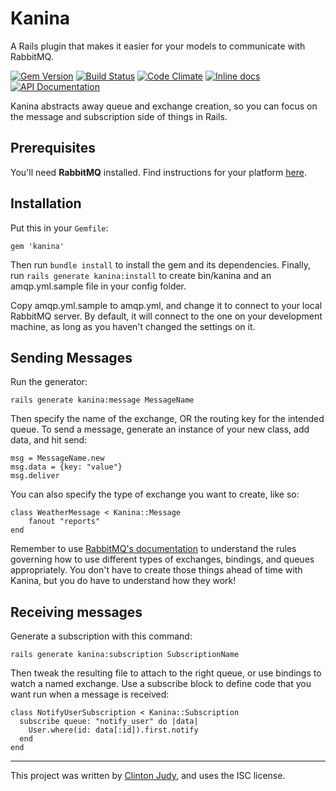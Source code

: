 Kanina
====

A Rails plugin that makes it easier for your models to communicate with RabbitMQ.

[![Gem Version](https://badge.fury.io/rb/kanina.svg)](http://badge.fury.io/rb/kanina)
[![Build Status](https://travis-ci.org/judy/kanina.svg?branch=master)](https://travis-ci.org/judy/kanina)
[![Code Climate](https://codeclimate.com/github/judy/kanina.png)](https://codeclimate.com/github/judy/kanina)
[![Inline docs](http://inch-ci.org/github/judy/kanina.png?branch=master)](http://inch-ci.org/github/judy/kanina)
[![API Documentation](https://www.omniref.com/ruby/gems/kanina.png)](https://www.omniref.com/ruby/gems/kanina)

Kanina abstracts away queue and exchange creation, so you can focus on the message and subscription side of things in Rails.

Prerequisites
------------

You'll need **RabbitMQ** installed. Find instructions for your platform [here](http://www.rabbitmq.com/download.html).


Installation
------------

Put this in your `Gemfile`:

    gem 'kanina'

Then run `bundle install` to install the gem and its dependencies. Finally, run `rails generate kanina:install` to create bin/kanina and an amqp.yml.sample file in your config folder.

Copy amqp.yml.sample to amqp.yml, and change it to connect to your local RabbitMQ server. By default, it will connect to the one on your development machine, as long as you haven't changed the settings on it.

Sending Messages
----------------

Run the generator:

    rails generate kanina:message MessageName

Then specify the name of the exchange, OR the routing key for the intended queue. To send a message, generate an instance of your new class, add data, and hit send:

    msg = MessageName.new
    msg.data = {key: "value"}
    msg.deliver

You can also specify the type of exchange you want to create, like so:

    class WeatherMessage < Kanina::Message
        fanout "reports"
    end

Remember to use [RabbitMQ's documentation](http://www.rabbitmq.com/documentation.html) to understand the rules governing how to use different types of exchanges, bindings, and queues appropriately. You don't have to create those things ahead of time with Kanina, but you do have to understand how they work!

Receiving messages
------------------

Generate a subscription with this command:

    rails generate kanina:subscription SubscriptionName

Then tweak the resulting file to attach to the right queue, or use bindings to watch a named exchange. Use a subscribe block to define code that you want run when a message is received:

    class NotifyUserSubscription < Kanina::Subscription
      subscribe queue: "notify_user" do |data|
        User.where(id: data[:id]).first.notify
      end
    end

---

This project was written by [Clinton Judy](http://judy.github.io), and uses the ISC license.
